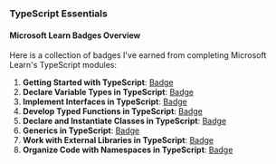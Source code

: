 ### TypeScript Essentials

#### Microsoft Learn Badges Overview

Here is a collection of badges I've earned from completing Microsoft Learn's TypeScript modules:

1. **Getting Started with TypeScript**: [Badge](https://learn.microsoft.com/api/achievements/share/en-us/liudmilarodzina-7836/3XLWW86H?sharingId=A080F48BFD438C12)
2. **Declare Variable Types in TypeScript**: [Badge](https://learn.microsoft.com/api/achievements/share/en-us/liudmilarodzina-7836/QDAB9A8E?sharingId=A080F48BFD438C12)
3. **Implement Interfaces in TypeScript**: [Badge](https://learn.microsoft.com/api/achievements/share/en-us/liudmilarodzina-7836/AQWMA2P7?sharingId=A080F48BFD438C12)
4. **Develop Typed Functions in TypeScript**: [Badge](https://learn.microsoft.com/api/achievements/share/en-us/liudmilarodzina-7836/9NSNDDHU?sharingId=A080F48BFD438C12)
5. **Declare and Instantiate Classes in TypeScript**: [Badge](https://learn.microsoft.com/api/achievements/share/en-us/liudmilarodzina-7836/FZU4C4WX?sharingId=A080F48BFD438C12)
6. **Generics in TypeScript**: [Badge](https://learn.microsoft.com/api/achievements/share/en-us/liudmilarodzina-7836/3XLK7MSH?sharingId=A080F48BFD438C12)
7. **Work with External Libraries in TypeScript**: [Badge](https://learn.microsoft.com/api/achievements/share/en-us/liudmilarodzina-7836/CWTE75S9?sharingId=A080F48BFD438C12)
8. **Organize Code with Namespaces in TypeScript**: [Badge](https://learn.microsoft.com/api/achievements/share/en-us/liudmilarodzina-7836/24XULNLV?sharingId=A080F48BFD438C12)
